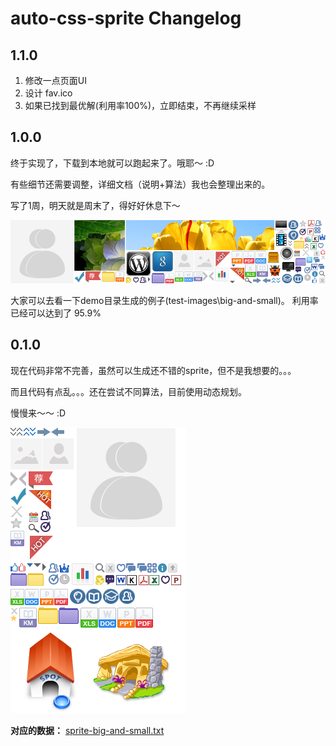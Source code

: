 auto-css-sprite Changelog
===========

## 1.1.0
1. 修改一点页面UI
2. 设计 fav.ico
3. 如果已找到最优解(利用率100%)，立即结束，不再继续采样

## 1.0.0

终于实现了，下载到本地就可以跑起来了。哦耶～ :D

有些细节还需要调整，详细文档（说明+算法）我也会整理出来的。

写了1周，明天就是周末了，得好好休息下～

![](./demo/auto-css-sprite-927742.png)

大家可以去看一下demo目录生成的例子(test-images\big-and-small)。
利用率已经可以达到了 95.9%

## 0.1.0

现在代码非常不完善，虽然可以生成还不错的sprite，但不是我想要的。。。

而且代码有点乱。。。还在尝试不同算法，目前使用动态规划。

慢慢来～～ :D


![](./demo/sprite-big-and-small.png)

**对应的数据：**
[sprite-big-and-small.txt](./demo/sprite-big-and-small.txt)


